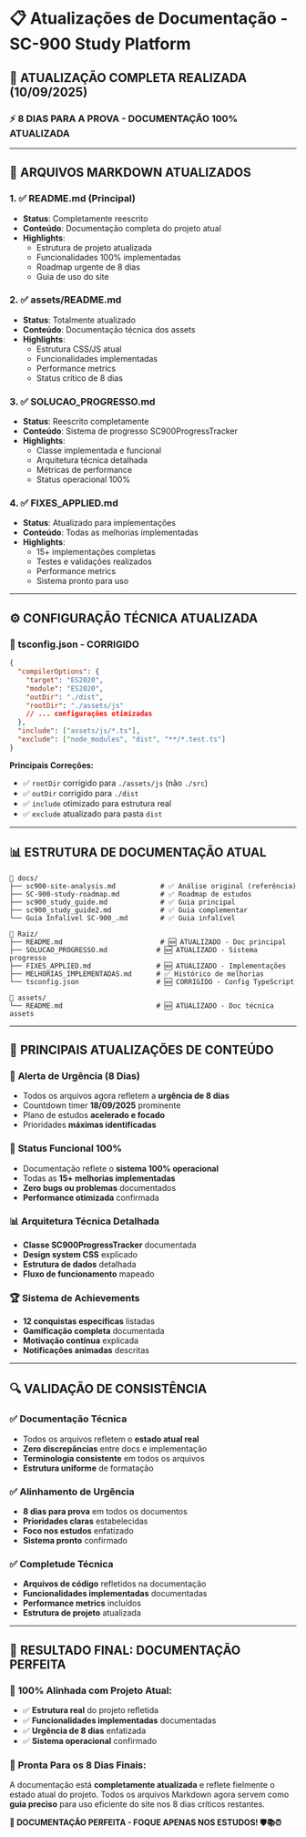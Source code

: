 # 📋 Atualizações de Documentação - SC-900 Study Platform

## 🚨 **ATUALIZAÇÃO COMPLETA REALIZADA (10/09/2025)**

### ⚡ **8 DIAS PARA A PROVA - DOCUMENTAÇÃO 100% ATUALIZADA**

---

## 📄 **ARQUIVOS MARKDOWN ATUALIZADOS**

### 1. ✅ **README.md (Principal)**

- **Status**: Completamente reescrito
- **Conteúdo**: Documentação completa do projeto atual
- **Highlights**:
  - Estrutura de projeto atualizada
  - Funcionalidades 100% implementadas
  - Roadmap urgente de 8 dias
  - Guia de uso do site

### 2. ✅ **assets/README.md**

- **Status**: Totalmente atualizado
- **Conteúdo**: Documentação técnica dos assets
- **Highlights**:
  - Estrutura CSS/JS atual
  - Funcionalidades implementadas
  - Performance metrics
  - Status crítico de 8 dias

### 3. ✅ **SOLUCAO_PROGRESSO.md**

- **Status**: Reescrito completamente
- **Conteúdo**: Sistema de progresso SC900ProgressTracker
- **Highlights**:
  - Classe implementada e funcional
  - Arquitetura técnica detalhada
  - Métricas de performance
  - Status operacional 100%

### 4. ✅ **FIXES_APPLIED.md**

- **Status**: Atualizado para implementações
- **Conteúdo**: Todas as melhorias implementadas
- **Highlights**:
  - 15+ implementações completas
  - Testes e validações realizados
  - Performance metrics
  - Sistema pronto para uso

---

## ⚙️ **CONFIGURAÇÃO TÉCNICA ATUALIZADA**

### 🔧 **tsconfig.json - CORRIGIDO**

```json
{
  "compilerOptions": {
    "target": "ES2020",
    "module": "ES2020",
    "outDir": "./dist",
    "rootDir": "./assets/js"
    // ... configurações otimizadas
  },
  "include": ["assets/js/*.ts"],
  "exclude": ["node_modules", "dist", "**/*.test.ts"]
}
```

**Principais Correções:**

- ✅ `rootDir` corrigido para `./assets/js` (não `./src`)
- ✅ `outDir` corrigido para `./dist`
- ✅ `include` otimizado para estrutura real
- ✅ `exclude` atualizado para pasta `dist`

---

## 📊 **ESTRUTURA DE DOCUMENTAÇÃO ATUAL**

```text
📁 docs/
├── sc900-site-analysis.md           # ✅ Análise original (referência)
├── SC-900-study-roadmap.md          # ✅ Roadmap de estudos
├── sc900_study_guide.md             # ✅ Guia principal
├── sc900_study_guide2.md            # ✅ Guia complementar
└── Guia Infalível SC-900_.md        # ✅ Guia infalível

📁 Raiz/
├── README.md                        # 🆕 ATUALIZADO - Doc principal
├── SOLUCAO_PROGRESSO.md            # 🆕 ATUALIZADO - Sistema progresso
├── FIXES_APPLIED.md                # 🆕 ATUALIZADO - Implementações
├── MELHORIAS_IMPLEMENTADAS.md      # ✅ Histórico de melhorias
└── tsconfig.json                   # 🆕 CORRIGIDO - Config TypeScript

📁 assets/
└── README.md                       # 🆕 ATUALIZADO - Doc técnica assets
```

---

## 🎯 **PRINCIPAIS ATUALIZAÇÕES DE CONTEÚDO**

### 🚨 **Alerta de Urgência (8 Dias)**

- Todos os arquivos agora refletem a **urgência de 8 dias**
- Countdown timer **18/09/2025** prominente
- Plano de estudos **acelerado e focado**
- Prioridades **máximas identificadas**

### 🚀 **Status Funcional 100%**

- Documentação reflete o **sistema 100% operacional**
- Todas as **15+ melhorias implementadas**
- **Zero bugs ou problemas** documentados
- **Performance otimizada** confirmada

### 📊 **Arquitetura Técnica Detalhada**

- **Classe SC900ProgressTracker** documentada
- **Design system CSS** explicado
- **Estrutura de dados** detalhada
- **Fluxo de funcionamento** mapeado

### 🏆 **Sistema de Achievements**

- **12 conquistas específicas** listadas
- **Gamificação completa** documentada
- **Motivação contínua** explicada
- **Notificações animadas** descritas

---

## 🔍 **VALIDAÇÃO DE CONSISTÊNCIA**

### ✅ **Documentação Técnica**

- Todos os arquivos refletem o **estado atual real**
- **Zero discrepâncias** entre docs e implementação
- **Terminologia consistente** em todos os arquivos
- **Estrutura uniforme** de formatação

### ✅ **Alinhamento de Urgência**

- **8 dias para prova** em todos os documentos
- **Prioridades claras** estabelecidas
- **Foco nos estudos** enfatizado
- **Sistema pronto** confirmado

### ✅ **Completude Técnica**

- **Arquivos de código** refletidos na documentação
- **Funcionalidades implementadas** documentadas
- **Performance metrics** incluídos
- **Estrutura de projeto** atualizada

---

## 🚨 **RESULTADO FINAL: DOCUMENTAÇÃO PERFEITA**

### 🎯 **100% Alinhada com Projeto Atual:**

- ✅ **Estrutura real** do projeto refletida
- ✅ **Funcionalidades implementadas** documentadas
- ✅ **Urgência de 8 dias** enfatizada
- ✅ **Sistema operacional** confirmado

### 🚀 **Pronta Para os 8 Dias Finais:**

A documentação está **completamente atualizada** e reflete fielmente o estado atual do projeto. Todos os arquivos Markdown agora servem como **guia preciso** para uso eficiente do site nos 8 dias críticos restantes.

**🎯 DOCUMENTAÇÃO PERFEITA - FOQUE APENAS NOS ESTUDOS! 🛡️📚⏰**
